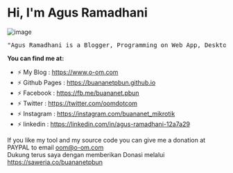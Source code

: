 # Hi, I'm Agus Ramadhani
![image](https://user-images.githubusercontent.com/42666125/147025841-19ddcf5a-de4b-4261-aa4b-5f04fe521d30.png)
<pre>
"Agus Ramadhani is a Blogger, Programming on Web App, Desktop App, MikroTik Tools and Networking Skill"
</pre>
<b>You can find me at:</b>
- ⚡ My Blog         : https://www.o-om.com
- ⚡ Github Pages    : https://buananetpbun.github.io
- ⚡ Facebook        : https://fb.me/buananet.pbun
- ⚡ Twitter         : https://twitter.com/oomdotcom
- ⚡ Instagram       : https://instagram.com/buananet_mikrotik
- ⚡ linkedin        : https://linkedin.com/in/agus-ramadhani-12a7a29


If you like my tool and my source code you can give me a donation at PAYPAL to email oom@o-om.com<br>
Dukung terus saya dengan memberikan Donasi melalui https://saweria.co/buananetpbun
